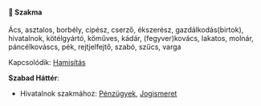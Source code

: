 #### 🔵 Szakma

Ács, asztalos, borbély, cipész, cserző, ékszerész, gazdálkodás(birtok), hivatalnok, kötélgyártó, kőműves, kádár, (fegyver)kovács, lakatos, molnár, páncélkováscs, pék, rejtjelfejtő, szabó, szűcs, varga

Kapcsolódik: [Hamisítás](../fortelyok.altalanos/hamisitas.md)

**Szabad Háttér**:
- Hivatalnok szakmához: [Pénzügyek](../hatterek.szabad/penzugyek.md), [Jogismeret](../hatterek.szabad/jogismeret.md)
